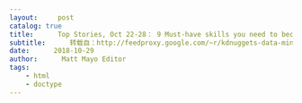 ```yaml
---
layout:     post
catalog: true
title:      Top Stories, Oct 22-28： 9 Must-have skills you need to become a Data Scientist, updated; Named Entity Recognition and Classification with Scikit-Learn
subtitle:      转载自：http://feedproxy.google.com/~r/kdnuggets-data-mining-analytics/~3/Ej33Yv4_44c/top-news-week-1022-1028.html
date:      2018-10-29
author:      Matt Mayo Editor
tags:
    - html
    - doctype
---
```






